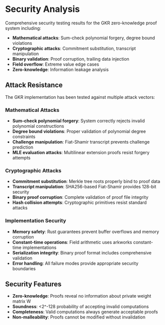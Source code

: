 # Security Analysis

Comprehensive security testing results for the GKR zero-knowledge proof 
system including:

- **Mathematical attacks**: Sum-check polynomial forgery, degree bound violations
- **Cryptographic attacks**: Commitment substitution, transcript manipulation
- **Binary validation**: Proof corruption, trailing data injection
- **Field overflow**: Extreme value edge cases
- **Zero-knowledge**: Information leakage analysis

## Attack Resistance

The GKR implementation has been tested against multiple attack vectors:

### Mathematical Attacks
- **Sum-check polynomial forgery**: System correctly rejects invalid polynomial constructions
- **Degree bound violations**: Proper validation of polynomial degree constraints
- **Challenge manipulation**: Fiat-Shamir transcript prevents challenge prediction
- **MLE evaluation attacks**: Multilinear extension proofs resist forgery attempts

### Cryptographic Attacks
- **Commitment substitution**: Merkle tree roots properly bind to proof data
- **Transcript manipulation**: SHA256-based Fiat-Shamir provides 128-bit security
- **Binary proof corruption**: Complete validation of proof file integrity
- **Hash collision attempts**: Cryptographic primitives resist standard attacks

### Implementation Security
- **Memory safety**: Rust guarantees prevent buffer overflows and memory corruption
- **Constant-time operations**: Field arithmetic uses arkworks constant-time implementations
- **Serialization integrity**: Binary proof format includes comprehensive validation
- **Error handling**: All failure modes provide appropriate security boundaries

## Security Features

- **Zero-knowledge**: Proofs reveal no information about private weight matrix W
- **Soundness**: <2^-128 probability of accepting invalid computations
- **Completeness**: Valid computations always generate acceptable proofs
- **Non-malleability**: Proofs cannot be modified without invalidation
